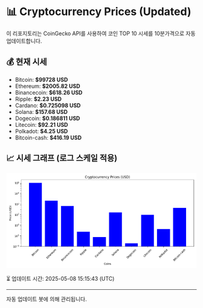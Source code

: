 
# 📊 Cryptocurrency Prices (Updated)

이 리포지토리는 CoinGecko API를 사용하여 코인 TOP 10 시세를 10분가격으로 자동 업데이트합니다.

## 💰 현재 시세
- Bitcoin: **$99728 USD**
- Ethereum: **$2005.82 USD**
- Binancecoin: **$618.26 USD**
- Ripple: **$2.23 USD**
- Cardano: **$0.725098 USD**
- Solana: **$157.68 USD**
- Dogecoin: **$0.186811 USD**
- Litecoin: **$92.21 USD**
- Polkadot: **$4.25 USD**
- Bitcoin-cash: **$416.19 USD**

## 📈 시세 그래프 (로그 스케일 적용)
![Crypto Prices](crypto_prices.png)

⏳ 업데이트 시간: 2025-05-08 15:15:43 (UTC)

---
자동 업데이트 봇에 의해 관리됩니다.
